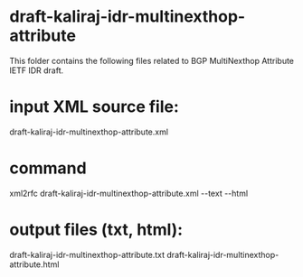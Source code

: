 # draft-kaliraj-idr-multinexthop-attribute

This folder contains the following files related to BGP MultiNexthop Attribute IETF IDR draft.

#  input XML source file:

   draft-kaliraj-idr-multinexthop-attribute.xml

#  command

   xml2rfc draft-kaliraj-idr-multinexthop-attribute.xml --text --html

#  output files (txt, html):

   draft-kaliraj-idr-multinexthop-attribute.txt
   draft-kaliraj-idr-multinexthop-attribute.html

